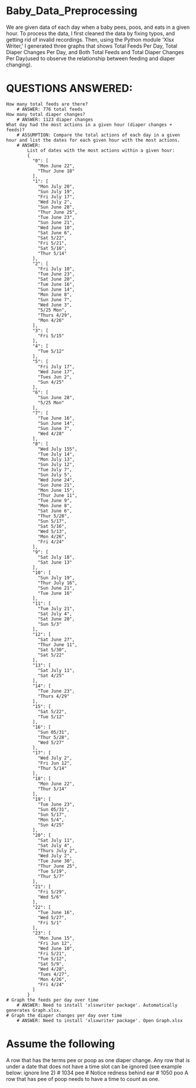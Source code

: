 # Baby_Data_Preprocessing
We are given data of each day when a baby pees, poos, and eats in a given hour. To process the data, I first cleaned the data by fixing typos, and getting rid of invalid 
recordings. Then, using the Python module 'Xlsx Writer,' I generated three graphs that shows Total Feeds Per Day, Total Diaper Changes Per Day, and Both Total Feeds and Total Diaper Changes Per Day(used to observe the relationship between feeding and diaper changing).

# QUESTIONS ANSWERED:
    How many total feeds are there?
        # ANSWER: 776 total feeds
    How many total diaper changes?
        # ANSWER: 1123 diaper changes
    What day had the most actions in a given hour (diaper changes + feeds)?
        # ASSUMPTION: Compare the total actions of each day in a given hour and list the dates for each given hour with the most actions.
        # ANSWER:
            List of dates with the most actions within a given hour:                            
            {                                         
              "0": [                                  
                "Mon June 22",                        
                "Thur June 18"                        
              ],                                      
              "1": [                                  
                "Mon July 20",                        
                "Sun July 19",                        
                "Fri July 17",                        
                "Wed July 2",                         
                "Sun June 28",                        
                "Thur June 25",                       
                "Tue June 23",                        
                "Sun June 21",                        
                "Wed June 10",                        
                "Sat June 6",                         
                "Sat 5/22",                           
                "Fri 5/21",                           
                "Sat 5/16",                           
                "Thur 5/14"                           
              ],                                      
              "2": [                                  
                "Fri July 10",                        
                "Tue June 23",                        
                "Sat June 20",                        
                "Tue June 16",                        
                "Sun June 14",                        
                "Mon June 8",                         
                "Sun June 7",                         
                "Wed June 3",                         
                "5/25 Mon",                           
                "Thurs 4/29",                         
                "Mon 4/26"                            
              ],                                      
              "3": [                                  
                "Fri 5/15"                            
              ],                                      
              "4": [                                  
                "Tue 5/12"                            
              ],                                      
              "5": [                                  
                "Fri July 17",                        
                "Wed June 17",                        
                "Tues Jun 2",                         
                "Sun 4/25"                            
              ],                                      
              "6": [                                  
                "Sun June 28",                        
                "5/25 Mon"                            
              ],                                      
              "7": [                                  
                "Tue June 16",                        
                "Sun June 14",                        
                "Sun June 7",                         
                "Wed 4/28"                            
              ],                                      
              "8": [                                  
                "Wed July 155",                       
                "Tue July 14",                        
                "Mon July 13",                        
                "Sun July 12",                        
                "Tue July 7",                         
                "Sun July 5",                         
                "Wed June 24",                        
                "Sun June 21",                        
                "Mon June 15",                        
                "Thur June 11",                       
                "Tue June 9",                         
                "Mon June 8",                         
                "Sat June 6",                         
                "Thur 5/28",                          
                "Sun 5/17",                           
                "Sat 5/16",                           
                "Wed 5/13",                           
                "Mon 4/26",                           
                "Fri 4/24"                            
              ],                                      
              "9": [                                  
                "Sat July 18",                        
                "Sat June 13"                         
              ],                                      
              "10": [                                 
                "Sun July 19",                        
                "Thur July 16",                       
                "Sun June 21",                        
                "Tue June 16"                         
              ],                                      
              "11": [                                 
                "Tue July 21",                        
                "Sat July 4",                         
                "Sat June 20",                        
                "Sun 5/3"                             
              ],                                      
              "12": [                                 
                "Sat June 27",                        
                "Thur June 11",                       
                "Sat 5/30",                           
                "Sat 5/22"                            
              ],                                      
              "13": [                                 
                "Sat July 11",                        
                "Sat 4/25"                            
              ],                                      
              "14": [                                 
                "Tue June 23",                        
                "Thurs 4/29"                          
              ],                                      
              "15": [                                 
                "Sat 5/22",                           
                "Tue 5/12"                            
              ],                                      
              "16": [                                 
                "Sun 05/31",                          
                "Thur 5/28",                          
                "Wed 5/27"                            
              ],                                      
              "17": [                                 
                "Wed July 2",                         
                "Fri Jun 12",                         
                "Thur 5/14"                           
              ],                                      
              "18": [                                 
                "Mon June 22",                        
                "Thur 5/14"                           
              ],                                      
              "19": [                                 
                "Tue June 23",                        
                "Sun 05/31",                          
                "Sun 5/17",                           
                "Mon 5/4",                            
                "Sun 4/25"                            
              ],                                      
              "20": [                                 
                "Sat July 11",                        
                "Sat July 4",                         
                "Thurs July 2",                       
                "Wed July 2",                         
                "Tue June 30",                        
                "Thur June 25",                       
                "Tue 5/19",                           
                "Thur 5/7"                            
              ],                                      
              "21": [                                 
                "Fri 5/29",                           
                "Wed 5/6"                             
              ],                                      
              "22": [                                 
                "Tue June 16",                        
                "Wed 5/27",                           
                "Fri 5/1"                             
              ],                                      
              "23": [                                 
                "Mon June 15",                        
                "Fri Jun 12",                         
                "Wed June 10",                        
                "Fri 5/21",                           
                "Tue 5/12",                           
                "Sat 5/9",                            
                "Wed 4/28",                           
                "Tues 4/27",                          
                "Mon 4/26",                           
                "Fri 4/24"                            
              ]                                       
            } 
    # Graph the feeds per day over time
        # ANSWER: Need to install 'xlsxwriter package'. Automatically generates Graph.xlsx. 
    # Graph the diaper changes per day over time
        # ANSWER: Need to install 'xlsxwriter package'. Open Graph.xlsx 

# Assume the following
A row that has the terms pee or poop as one diaper change.
Any row that is under a date that does not have a time slot can be ignored (see example below: ignore line 2)
    # 1034 pee
    # Notice redness behind ear
    # 1050 poo
A row that has pee of poop needs to have a time to count as one.
